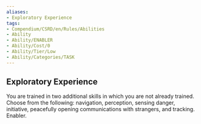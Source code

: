 ```yaml
---
aliases:
- Exploratory Experience
tags:
- Compendium/CSRD/en/Rules/Abilities
- Ability
- Ability/ENABLER
- Ability/Cost/0
- Ability/Tier/Low
- Ability/Categories/TASK
---
```


  
## Exploratory Experience  
You are trained in two additional skills in which you are not already trained. Choose from the following: navigation, perception, sensing danger, initiative, peacefully opening communications with strangers, and tracking. Enabler. 